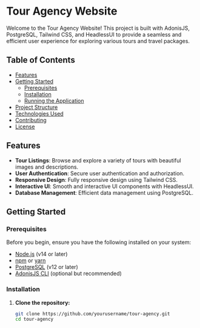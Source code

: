 # Tour Agency Website

Welcome to the Tour Agency Website! This project is built with AdonisJS, PostgreSQL, Tailwind CSS, and HeadlessUI to provide a seamless and efficient user experience for exploring various tours and travel packages.

## Table of Contents

- [Features](#features)
- [Getting Started](#getting-started)
  - [Prerequisites](#prerequisites)
  - [Installation](#installation)
  - [Running the Application](#running-the-application)
- [Project Structure](#project-structure)
- [Technologies Used](#technologies-used)
- [Contributing](#contributing)
- [License](#license)

## Features

- **Tour Listings**: Browse and explore a variety of tours with beautiful images and descriptions.
- **User Authentication**: Secure user authentication and authorization.
- **Responsive Design**: Fully responsive design using Tailwind CSS.
- **Interactive UI**: Smooth and interactive UI components with HeadlessUI.
- **Database Management**: Efficient data management using PostgreSQL.

## Getting Started

### Prerequisites

Before you begin, ensure you have the following installed on your system:

- [Node.js](https://nodejs.org/en/) (v14 or later)
- [npm](https://www.npmjs.com/) or [yarn](https://yarnpkg.com/)
- [PostgreSQL](https://www.postgresql.org/) (v12 or later)
- [AdonisJS CLI](https://docs.adonisjs.com/guides/installation) (optional but recommended)

### Installation

1. **Clone the repository:**

   ```bash
   git clone https://github.com/yourusername/tour-agency.git
   cd tour-agency
